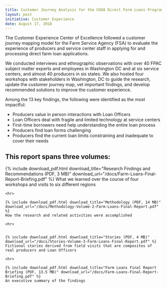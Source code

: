 ```yaml
---
title: Customer Journey Analysis for the USDA Direct Farm Loans Program
layout: post
initiative: Customer Experience
date: August 17, 2018
---
```


The Customer Experience Center of Excellence followed a customer journey mapping model for the Farm Service Agency (FSA) to evaluate the experience of producers and service center staff in applying for and processing direct farm loan applications.


We conducted interviews and ethnographic observations with over 40 FPAC subject matter experts and employees in Washington DC and at six service centers, and almost 40 producers in six states. We also hosted four workshops with stakeholders in Washington, DC to guide the research, update the customer journey map, vet important findings, and develop recommended solutions to improve the customer experience.


Among the 13 key findings, the following were identified as the most impactful:

- Producers value in person interactions with Loan Officers
- Loan Officers deal with fragile and limited technology at service centers
- First-time borrowers need help understanding the entire loan process
- Producers find loan forms challenging
- Producers find the current loan limits constraining and inadequate to cover their needs

<div class="box">
    <h2 class="first"> This report spans three volumes:</h2>
    {% include download_pdf.html download_title="Research Findings and Recommendations (PDF, 3 MB)" download_url="/docs/Farm-Loans-Final-Report-Briefing.pdf" %}
    What we learned over the course of four workshops and visits to six different regions

    <hr>

    {% include download_pdf.html download_title="Methodology (PDF, 14 MB)" 
    download_url="/docs/Methodology-Volume-2-Farm-Loans-Final-Report.pdf" %}
    How the research and related activities were accomplished

    <hr>


    {% include download_pdf.html download_title="Stories (PDF, 4 MB)" download_url="/docs/Stories-Volume-3-Farm-Loans-Final-Report.pdf" %}
    Fictional stories derived from field visits that are composites of real producers and Loan Officers

    <hr>

    {% include download_pdf.html download_title="Farm Loans Final Report Briefing (PDF, 13.5 MB)" download_url="/docs/Farm-Loans-Final-Report-Briefing.pdf" %}
    An executive summary of the findings
</div>